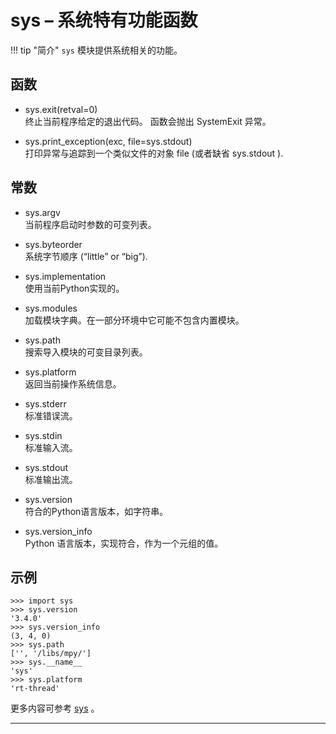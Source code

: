 # **sys** – 系统特有功能函数

!!! tip "简介"
    `sys` 模块提供系统相关的功能。

## 函数

- sys.exit(retval=0)  
  终止当前程序给定的退出代码。 函数会抛出 SystemExit 异常。

- sys.print_exception(exc, file=sys.stdout)  
  打印异常与追踪到一个类似文件的对象 file (或者缺省 sys.stdout ).

## 常数

- sys.argv  
  当前程序启动时参数的可变列表。

- sys.byteorder  
  系统字节顺序 (“little” or “big”).

- sys.implementation  
  使用当前Python实现的。

- sys.modules  
  加载模块字典。在一部分环境中它可能不包含内置模块。

- sys.path  
  搜索导入模块的可变目录列表。

- sys.platform  
  返回当前操作系统信息。

- sys.stderr  
  标准错误流。

- sys.stdin  
  标准输入流。

- sys.stdout  
  标准输出流。

- sys.version  
  符合的Python语言版本，如字符串。

- sys.version_info  
  Python 语言版本，实现符合，作为一个元组的值。

## 示例 

```
>>> import sys
>>> sys.version
'3.4.0'
>>> sys.version_info
(3, 4, 0)
>>> sys.path
['', '/libs/mpy/']
>>> sys.__name__
'sys'
>>> sys.platform
'rt-thread'
```

更多内容可参考 [sys](http://docs.micropython.org/en/latest/pyboard/library/sys.html) 。

----------